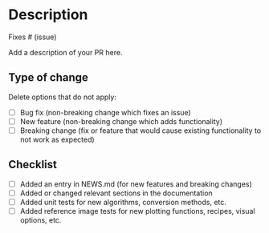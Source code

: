 # Description

Fixes # (issue)

Add a description of your PR here.

## Type of change

Delete options that do not apply:

- [ ] Bug fix (non-breaking change which fixes an issue)
- [ ] New feature (non-breaking change which adds functionality)
- [ ] Breaking change (fix or feature that would cause existing functionality to not work as expected)

## Checklist

- [ ] Added an entry in NEWS.md (for new features and breaking changes)
- [ ] Added or changed relevant sections in the documentation
- [ ] Added unit tests for new algorithms, conversion methods, etc.
- [ ] Added reference image tests for new plotting functions, recipes, visual options, etc.
